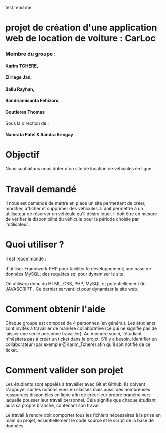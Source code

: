 test read me
# projet de création d'une application web de location de voiture : CarLoc

### Membre du groupe :
#### Karim TCHERE,
#### El Hage Jad, 
#### Ballu Rayhan,  
#### Randriamisanta Fehizoro, 
#### Goutieres Thomas

Sous la direction de :
#### Namrata Patel & Sandra Bringay

# Objectif
Nous souhaitons nous doter d'un site de location de véhicules en ligne.

# Travail demandé
Il nous est demandé de mettre en place un site permettant de créer, modifier, afficher et supprimer des véhicules. Il doit permettre à un utilisateur de réserver un véhicule qu'il désire louer. Il doit être en mesure de vérifier la disponibilité du véhicule pour la période choisie par l'utilisateur.

# Quoi utiliser ?
Il est recommandé :

d'utiliser Framework PHP pour faciliter le développement;
une base de données MySQL;
des requêtes sql pour dynamiser le site.

On utilisera donc du HTML, CSS, PHP, MySQL et potentiellement du JAVASCRIPT . Ce dernier servant ici pour dynamiser le site web.

# Comment obtenir l'aide
Chaque groupe est composé de 4 personnes (en général). Les étudiants sont invités à travailler de manière collaborative (ce qui ne signifie pas de laisser une seule personne travailler). Au moindre souci, l'étudiant n'hésitera pas à créer un ticket dans le projet. S'il y a besoin, identifier un collaborateur (par exemple @Karim_Tchere) afin qu'il soit notifié de ce ticket.

# Comment valider son projet
Les étudiants sont appelés à travailler avec Git et Github. Ils doivent s'appuyer sur les notions vues en classes mais aussi des nombreuses ressources disponibles en ligne afin de créer leur propre branche vers laquelle pousser leur travail personnel. Cela signifie que chaque étudiant aura sa propre branche, contenant son travail.

Le travail à rendre doit comporter tous les fichiers nécessaires à la prise en main du projet, essentiellement le code source et le script de la base de données.
